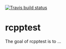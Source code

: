 
<!-- README.md is generated from README.Rmd. Please edit that file -->

<!-- badges: start -->

[![Travis build
status](https://travis-ci.com/moodymudskipper/rcpptest.svg?branch=master)](https://travis-ci.com/moodymudskipper/rcpptest)
<!-- badges: end -->

# rcpptest

<!-- badges: start -->

<!-- badges: end -->

The goal of rcpptest is to …
